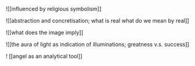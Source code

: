 ![[influenced by religious symbolism]]

![[abstraction and concretisation; what is real what do we mean by real]]

![[what does the image imply]]

![[the aura of light as indication of illuminations; greatness v.s. success]]

! [[angel as an analytical tool]]